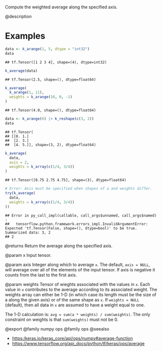 Compute the weighted average along the specified axis.

@description

# Examples

```r
data <- k_arange(1, 5, dtype = "int32")
data
```

```
## tf.Tensor([1 2 3 4], shape=(4), dtype=int32)
```

```r
k_average(data)
```

```
## tf.Tensor(2.5, shape=(), dtype=float64)
```

```r
k_average(
  k_arange(1, 11),
  weights = k_arange(10, 0, -1)
)
```

```
## tf.Tensor(4.0, shape=(), dtype=float64)
```

```r
data <- k_arange(6) |> k_reshape(c(3, 2))
data
```

```
## tf.Tensor(
## [[0. 1.]
##  [2. 3.]
##  [4. 5.]], shape=(3, 2), dtype=float64)
```

```r
k_average(
  data,
  axis = 2,
  weights = k_array(c(1/4, 3/4))
)
```

```
## tf.Tensor([0.75 2.75 4.75], shape=(3), dtype=float64)
```

```r
# Error: Axis must be specified when shapes of a and weights differ.
try(k_average(
  data,
  weights = k_array(c(1/4, 3/4))
))
```

```
## Error in py_call_impl(callable, call_args$unnamed, call_args$named) :
##   tensorflow.python.framework.errors_impl.InvalidArgumentError: Expected 'tf.Tensor(False, shape=(), dtype=bool)' to be true. Summarized data: 3, 2
## 2
```

@returns
Return the average along the specified axis.

@param x
Input tensor.

@param axis
Integer along which to average `x`. The default, `axis = NULL`,
will average over all of the elements of the input tensor. If axis
is negative it counts from the last to the first axis.

@param weights
Tensor of wieghts associated with the values in `x`. Each
value in `x` contributes to the average according to its
associated weight. The weights array can either be 1-D (in which
case its length must be the size of a along the given axis) or of
the same shape as `x`. If `weights = NULL` (default), then all data
in `x` are assumed to have a weight equal to one.

The 1-D calculation is: `avg = sum(a * weights) / sum(weights)`.
The only constraint on weights is that `sum(weights)` must not be 0.

@export
@family numpy ops
@family ops
@seealso
+ <https:/keras.io/keras_core/api/ops/numpy#average-function>
+ <https://www.tensorflow.org/api_docs/python/tf/keras/ops/average>
